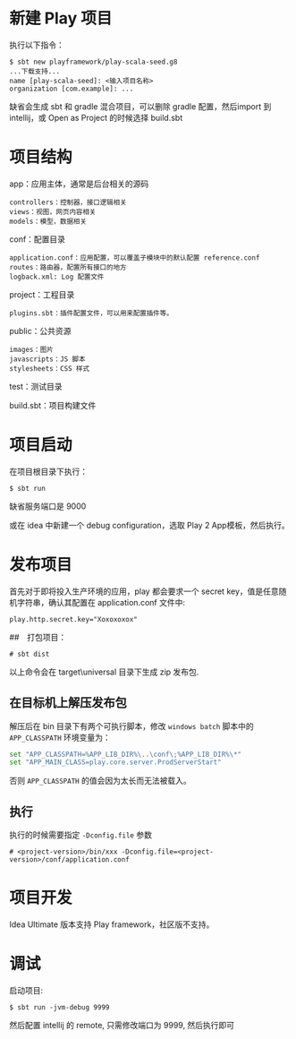 # 新建 Play 项目

执行以下指令：
```
$ sbt new playframework/play-scala-seed.g8
...下载支持...
name [play-scala-seed]: <输入项目名称>
organization [com.example]: ...

```

缺省会生成 sbt 和 gradle 混合项目，可以删除 gradle 配置，然后import 到 intellij，或 Open as Project 的时候选择 build.sbt

# 项目结构

app：应用主体，通常是后台相关的源码
 
    controllers：控制器，接口逻辑相关
    views：视图，网页内容相关
    models：模型，数据相关

conf：配置目录

    application.conf：应用配置，可以覆盖子模块中的默认配置 reference.conf
    routes：路由器，配置所有接口的地方
    logback.xml: Log 配置文件

project：工程目录

    plugins.sbt：插件配置文件，可以用来配置插件等。

public：公共资源

    images：图片
    javascripts：JS 脚本
    stylesheets：CSS 样式

test：测试目录

build.sbt：项目构建文件

# 项目启动

在项目根目录下执行：
```
$ sbt run
```
缺省服务端口是 9000

或在 idea 中新建一个 debug configuration，选取 Play 2 App模板，然后执行。

# 发布项目

首先对于即将投入生产环境的应用，play 都会要求一个 secret key，值是任意随机字符串，确认其配置在 application.conf 文件中:

~~~config
play.http.secret.key="Xoxoxoxox"
~~~

##　打包项目：

~~~sbtshell
# sbt dist
~~~

以上命令会在 target\universal 目录下生成 zip 发布包.

## 在目标机上解压发布包

解压后在 bin 目录下有两个可执行脚本，修改 `windows batch` 脚本中的 `APP_CLASSPATH` 环境变量为：

~~~bash
set "APP_CLASSPATH=%APP_LIB_DIR%\..\conf\;%APP_LIB_DIR%\*"
set "APP_MAIN_CLASS=play.core.server.ProdServerStart"
~~~

否则 `APP_CLASSPATH` 的值会因为太长而无法被载入。

## 执行

执行的时候需要指定 `-Dconfig.file` 参数

```shell
# <project-version>/bin/xxx -Dconfig.file=<project-version>/conf/application.conf
```

# 项目开发

Idea Ultimate 版本支持 Play framework，社区版不支持。

# 调试

启动项目:
~~~
$ sbt run -jvm-debug 9999
~~~

然后配置 intellij 的 remote, 只需修改端口为 9999, 然后执行即可
